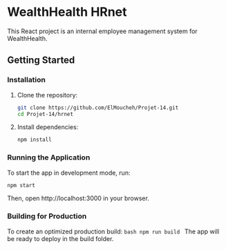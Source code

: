 # WealthHealth HRnet

This React project is an internal employee management system for WealthHealth.

## Getting Started

### Installation

1. Clone the repository:
   ```bash
   git clone https://github.com/ElMoucheh/Projet-14.git
   cd Projet-14/hrnet
   ```

2. Install dependencies:
   ```bash
   npm install
   ```

### Running the Application

To start the app in development mode, run:
   ```bash
   npm start
   ```
Then, open http://localhost:3000 in your browser.

### Building for Production
To create an optimized production build:
    ```bash
    npm run build
    ```
The app will be ready to deploy in the build folder.
